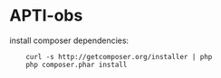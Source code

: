 APTI-obs
====

install composer dependencies:
```
    curl -s http://getcomposer.org/installer | php
    php composer.phar install
```
